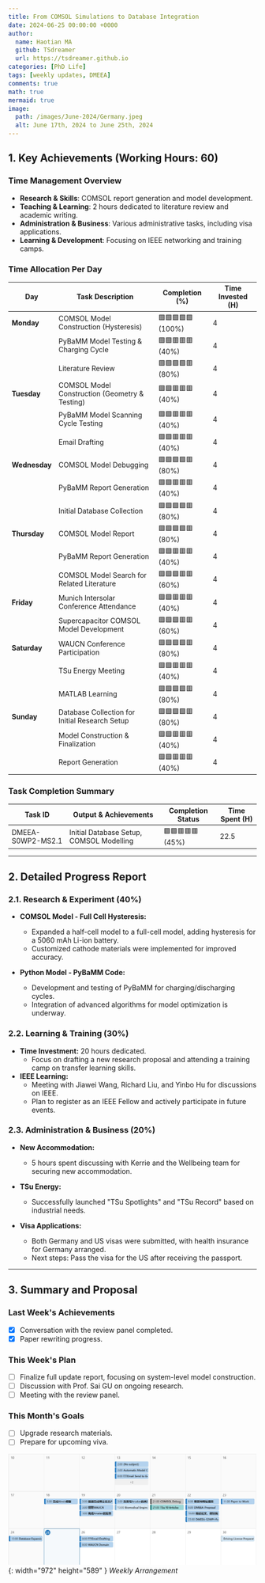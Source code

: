 ```yaml
---
title: From COMSOL Simulations to Database Integration
date: 2024-06-25 00:00:00 +0000
author:
  name: Haotian MA
  github: TSdreamer
  url: https://tsdreamer.github.io
categories: [PhD Life]
tags: [weekly updates, DMEEA]
comments: true
math: true
mermaid: true
image:
  path: /images/June-2024/Germany.jpeg
  alt: June 17th, 2024 to June 25th, 2024
---
```


## 1. Key Achievements (Working Hours: 60)

### Time Management Overview
- **Research & Skills**: COMSOL report generation and model development.
- **Teaching & Learning**: 2 hours dedicated to literature review and academic writing.
- **Administration & Business**: Various administrative tasks, including visa applications.
- **Learning & Development**: Focusing on IEEE networking and training camps.

### Time Allocation Per Day

| **Day**       | **Task Description**                                | **Completion (%)** | **Time Invested (H)** |
|---------------|-----------------------------------------------------|--------------------|-----------------------|
| **Monday**    | COMSOL Model Construction (Hysteresis)              | 🟩🟩🟩🟩🟩 (100%)    | 4                     |
|               | PyBaMM Model Testing & Charging Cycle               | 🟩🟩🟥🟥🟥 (40%)     | 4                     |
|               | Literature Review                                   | 🟩🟩🟩🟩🟥 (80%)     | 4                     |
| **Tuesday**   | COMSOL Model Construction (Geometry & Testing)      | 🟩🟩🟥🟥🟥 (40%)     | 4                     |
|               | PyBaMM Model Scanning Cycle Testing                 | 🟩🟩🟥🟥🟥 (40%)     | 4                     |
|               | Email Drafting                                      | 🟩🟩🟥🟥🟥 (40%)     | 4                     |
| **Wednesday** | COMSOL Model Debugging                              | 🟩🟩🟩🟩🟥 (80%)     | 4                     |
|               | PyBaMM Report Generation                            | 🟩🟩🟥🟥🟥 (40%)     | 4                     |
|               | Initial Database Collection                         | 🟩🟩🟩🟩🟥 (80%)     | 4                     |
| **Thursday**  | COMSOL Model Report                                 | 🟩🟩🟩🟩🟥 (80%)     | 4                     |
|               | PyBaMM Report Generation                            | 🟩🟩🟥🟥🟥 (40%)     | 4                     |
|               | COMSOL Model Search for Related Literature          | 🟩🟩🟩🟥🟥 (60%)     | 4                     |
| **Friday**    | Munich Intersolar Conference Attendance             | 🟩🟩🟥🟥🟥 (40%)     | 4                     |
|               | Supercapacitor COMSOL Model Development             | 🟩🟩🟩🟥🟥 (60%)     | 4                     |
| **Saturday**  | WAUCN Conference Participation                      | 🟩🟩🟩🟩🟥 (80%)     | 4                     |
|               | TSu Energy Meeting                                  | 🟩🟩🟥🟥🟥 (40%)     | 4                     |
|               | MATLAB Learning                                     | 🟩🟩🟩🟩🟥 (80%)     | 4                     |
| **Sunday**    | Database Collection for Initial Research Setup      | 🟩🟩🟩🟩🟥 (80%)     | 4                     |
|               | Model Construction & Finalization                   | 🟩🟩🟥🟥🟥 (40%)     | 4                     |
|               | Report Generation                                   | 🟩🟩🟥🟥🟥 (40%)     | 4                     |

### Task Completion Summary

| **Task ID**         | **Output & Achievements**                        | **Completion Status**  | **Time Spent (H)** |
|---------------------|--------------------------------------------------|------------------------|--------------------|
| DMEEA-S0WP2-MS2.1   | Initial Database Setup, COMSOL Modelling          | 🟩🟩🟥🟥🟥 (45%)          | 22.5               |

---

## 2. Detailed Progress Report

### 2.1. Research & Experiment (40%)
- **COMSOL Model - Full Cell Hysteresis:**
  - Expanded a half-cell model to a full-cell model, adding hysteresis for a 5060 mAh Li-ion battery.
  - Customized cathode materials were implemented for improved accuracy.
  
- **Python Model - PyBaMM Code:**
  - Development and testing of PyBaMM for charging/discharging cycles.
  - Integration of advanced algorithms for model optimization is underway.

### 2.2. Learning & Training (30%)
- **Time Investment:** 20 hours dedicated.
  - Focus on drafting a new research proposal and attending a training camp on transfer learning skills.
- **IEEE Learning:**
  - Meeting with Jiawei Wang, Richard Liu, and Yinbo Hu for discussions on IEEE.
  - Plan to register as an IEEE Fellow and actively participate in future events.

### 2.3. Administration & Business (20%)
- **New Accommodation:**
  - 5 hours spent discussing with Kerrie and the Wellbeing team for securing new accommodation.
  
- **TSu Energy:**
  - Successfully launched "TSu Spotlights" and "TSu Record" based on industrial needs.
  
- **Visa Applications:**
  - Both Germany and US visas were submitted, with health insurance for Germany arranged.
  - Next steps: Pass the visa for the US after receiving the passport.

---

## 3. Summary and Proposal

### Last Week's Achievements
- [x] Conversation with the review panel completed.
- [x] Paper rewriting progress.

### This Week's Plan
- [ ] Finalize full update report, focusing on system-level model construction.
- [ ] Discussion with Prof. Sai GU on ongoing research.
- [ ] Meeting with the review panel.

### This Month's Goals
- [ ] Upgrade research materials.
- [ ] Prepare for upcoming viva.

![Desktop View](/images/June-2024/1706-2506.png){: width="972" height="589" }
_Weekly Arrangement_


<script src="https://giscus.app/client.js"
        data-repo="TSdreamer/TSdreamer.github.io"
        data-repo-id="R_kgDOLX2k3A"
        data-category="[ENTER CATEGORY NAME HERE]"
        data-category-id="[ENTER CATEGORY ID HERE]"
        data-mapping="pathname"
        data-strict="0"
        data-reactions-enabled="1"
        data-emit-metadata="1"
        data-input-position="top"
        data-theme="preferred_color_scheme"
        data-lang="en"
        data-loading="lazy"
        crossorigin="anonymous"
        async>
</script>